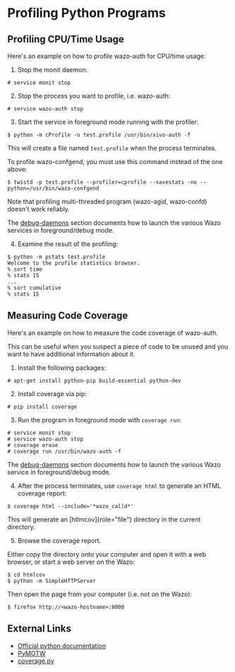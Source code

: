 Profiling Python Programs
=========================

Profiling CPU/Time Usage
------------------------

Here\'s an example on how to profile wazo-auth for CPU/time usage:

1.  Stop the monit daemon:

```ShellSession
# service monit stop
```

2.  Stop the process you want to profile, i.e. wazo-auth:

```ShellSession
# service wazo-auth stop
```

3.  Start the service in foreground mode running with the profiler:

```ShellSession
$ python -m cProfile -o test.profile /usr/bin/xivo-auth -f
```

This will create a file named `test.profile` when the process
terminates.

To profile wazo-confgend, you must use this command instead of the
one above:

```ShellSession
$ twistd -p test.profile --profiler=cprofile --savestats -no --python=/usr/bin/wazo-confgend
```

Note that profiling multi-threaded program (wazo-agid, wazo-confd)
doesn\'t work reliably.

The [debug-daemons](debug_daemon) section documents how to launch the
various Wazo services in foreground/debug mode.

4.  Examine the result of the profiling:

```ShellSession
$ python -m pstats test.profile
Welcome to the profile statistics browser.
% sort time
% stats 15
...
% sort cumulative
% stats 15
```

Measuring Code Coverage
-----------------------

Here\'s an example on how to measure the code coverage of wazo-auth.

This can be useful when you suspect a piece of code to be unused and you
want to have additional information about it.

1.  Install the following packages:

```ShellSession
# apt-get install python-pip build-essential python-dev
```

2.  Install coverage via pip:

```ShellSession
# pip install coverage
```

3.  Run the program in foreground mode with `coverage run`:

```ShellSession
# service monit stop
# service wazo-auth stop
# coverage erase
# coverage run /usr/bin/wazo-auth -f
```

The [debug-daemons](debug_daemon) section documents how to launch the
various Wazo service in foreground/debug mode.

4.  After the process terminates, use `coverage html` to generate an
    HTML coverage report:

```ShellSession
$ coverage html --include='*wazo_calld*'
```

This will generate an [htlmcov]{role="file"} directory in the
current directory.

5.  Browse the coverage report.

Either copy the directory onto your computer and open it with a web
browser, or start a web server on the Wazo:

```ShellSession
$ cd htmlcov
$ python -m SimpleHTTPServer
```

Then open the page from your computer (i.e. not on the Wazo):

```ShellSession
$ firefox http://<wazo-hostname>:8000
```

External Links
--------------

-   [Official python
    documentation](http://docs.python.org/library/profile.html)
-   [PyMOTW](https://doughellmann.com/blog/2008/08/31/pymotw-profile-cprofile-pstats/)
-   [coverage.py](http://nedbatchelder.com/code/coverage/)
